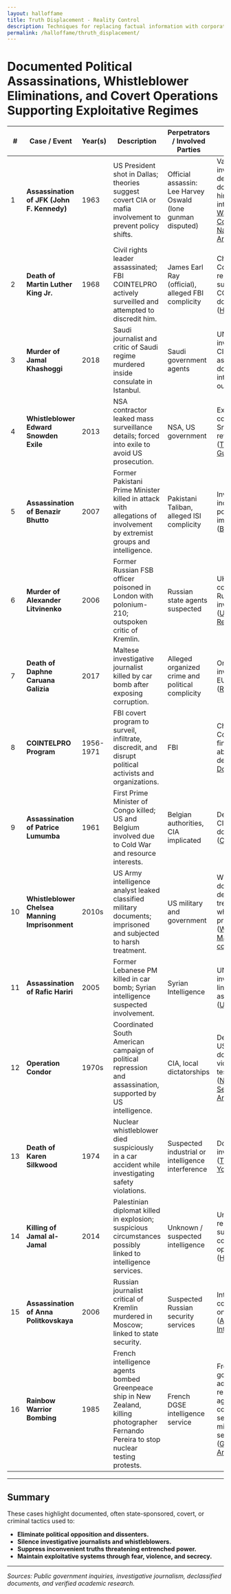 ```yaml
---
layout: halloffame
title: Truth Displacement - Reality Control
description: Techniques for replacing factual information with corporate-approved narratives
permalink: /halloffame/thruth_displacement/
---
```


# Documented Political Assassinations, Whistleblower Eliminations, and Covert Operations Supporting Exploitative Regimes

| #  | Case / Event                                | Year(s)       | Description                                                                                                      | Perpetrators / Involved Parties                   | Notes / Sources                                                                                                  |
|-----|--------------------------------------------|---------------|------------------------------------------------------------------------------------------------------------------|--------------------------------------------------|-----------------------------------------------------------------------------------------------------------------|
| 1   | **Assassination of JFK (John F. Kennedy)**| 1963          | US President shot in Dallas; theories suggest covert CIA or mafia involvement to prevent policy shifts.          | Official assassin: Lee Harvey Oswald (lone gunman disputed) | Various investigations; declassified documents hint CIA interest ([The Warren Commission](https://www.archives.gov/research/jfk/warren-commission-report), [National Archives](https://www.archives.gov/research/jfk)) |
| 2   | **Death of Martin Luther King Jr.**        | 1968          | Civil rights leader assassinated; FBI COINTELPRO actively surveilled and attempted to discredit him.             | James Earl Ray (official), alleged FBI complicity | Church Committee reports on FBI surveillance; COINTELPRO documents ([History.com](https://www.history.com/topics/black-history/martin-luther-king-jr))            |
| 3   | **Murder of Jamal Khashoggi**                | 2018          | Saudi journalist and critic of Saudi regime murdered inside consulate in Istanbul.                               | Saudi government agents                            | UN investigation, CIA assessments; documented international outcry ([BBC](https://www.bbc.com/news/world-middle-east-45812399))                                     |
| 4   | **Whistleblower Edward Snowden Exile**      | 2013          | NSA contractor leaked mass surveillance details; forced into exile to avoid US prosecution.                       | NSA, US government                                | Extensive coverage, Snowden’s revelations ([The Guardian](https://www.theguardian.com/us-news/snowden))                                   |
| 5   | **Assassination of Benazir Bhutto**         | 2007          | Former Pakistani Prime Minister killed in attack with allegations of involvement by extremist groups and intelligence. | Pakistani Taliban, alleged ISI complicity         | Investigations inconclusive; political implications ([BBC](https://www.bbc.com/news/world-south-asia-12217378))                             |
| 6   | **Murder of Alexander Litvinenko**           | 2006          | Former Russian FSB officer poisoned in London with polonium-210; outspoken critic of Kremlin.                     | Russian state agents suspected                      | UK inquiry concluded Russian state involvement ([UK Inquiry Report](https://www.gov.uk/government/publications/litvinenko-inquiry-report))                |
| 7   | **Death of Daphne Caruana Galizia**           | 2017          | Maltese investigative journalist killed by car bomb after exposing corruption.                                  | Alleged organized crime and political complicity | Ongoing investigations; EU concern ([Reuters](https://www.reuters.com/article/us-malta-journalist-idUSKBN1CO1PW))                                 |
| 8   | **COINTELPRO Program**                        | 1956-1971    | FBI covert program to surveil, infiltrate, discredit, and disrupt political activists and organizations.          | FBI                                               | Church Committee findings; abuses detailed ([FBI Documents](https://vault.fbi.gov/cointel-pro))                                         |
| 9   | **Assassination of Patrice Lumumba**         | 1961          | First Prime Minister of Congo killed; US and Belgium involved due to Cold War and resource interests.             | Belgian authorities, CIA implicated                 | Declassified CIA documents ([CIA FOIA](https://www.cia.gov/library/readingroom/document/000593840))                                                |
| 10  | **Whistleblower Chelsea Manning Imprisonment** | 2010s       | US Army intelligence analyst leaked classified military documents; imprisoned and subjected to harsh treatment. | US military and government                          | Widely documented, debates on treatment and whistleblower protections ([WikiLeaks, Manning coverage](https://www.theguardian.com/world/chelsea-manning))         |
| 11  | **Assassination of Rafic Hariri**             | 2005          | Former Lebanese PM killed in car bomb; Syrian intelligence suspected involvement.                               | Syrian Intelligence                                | UN investigation linked Syria to assassination ([UN Report](https://www.un.org/press/en/2011/sc10269.doc.htm))                               |
| 12  | **Operation Condor**                           | 1970s        | Coordinated South American campaign of political repression and assassination, supported by US intelligence.     | CIA, local dictatorships                            | Declassified US documents, victims’ testimonies ([National Security Archive](https://nsarchive.gwu.edu/briefing-book/latin-america/2016-12-08/declassified-documents-shed-new-light-operation-condor))  |
| 13  | **Death of Karen Silkwood**                    | 1974          | Nuclear whistleblower died suspiciously in a car accident while investigating safety violations.                  | Suspected industrial or intelligence interference  | Documentary investigations ([The New Yorker](https://www.newyorker.com/magazine/1977/02/14/the-silkwood-story))                                   |
| 14  | **Killing of Jamal al-Jamal**                  | 2014          | Palestinian diplomat killed in explosion; suspicious circumstances possibly linked to intelligence services.      | Unknown / suspected intelligence                    | Unresolved; reports suggest covert operation ([Haaretz](https://www.haaretz.com/israel-news/.premium.MAGAZINE-palestinian-diplomat-killed-in-suspicious-explosion-1.5288089))          |
| 15  | **Assassination of Anna Politkovskaya**        | 2006          | Russian journalist critical of Kremlin murdered in Moscow; linked to state security.                             | Suspected Russian security services                 | International condemnation, ongoing trials ([Amnesty International](https://www.amnesty.org/en/latest/news/2006/10/russian-journalist-killed-in-moscow/))           |
| 16  | **Rainbow Warrior Bombing**                    | 1985          | French intelligence agents bombed Greenpeace ship in New Zealand, killing photographer Fernando Pereira to stop nuclear testing protests. | French DGSE intelligence service                    | French government admitted responsibility; agents convicted but served minimal sentences ([Greenpeace Archive](https://www.greenpeace.org/new-zealand/about/our-history/rainbow-warrior/)) |

---

## Summary

These cases highlight documented, often state-sponsored, covert, or criminal tactics used to:

- **Eliminate political opposition and dissenters.**  
- **Silence investigative journalists and whistleblowers.**  
- **Suppress inconvenient truths threatening entrenched power.**  
- **Maintain exploitative systems through fear, violence, and secrecy.**

---

*Sources: Public government inquiries, investigative journalism, declassified documents, and verified academic research.*


